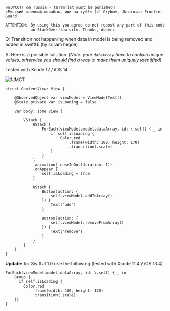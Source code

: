 ```
🔥BOYCOTT on russia - terrorist must be punished!
«Русский военный корабль, иди на хуй!» (c) Grybov, Ukrainian Frontier Guard

ATTENTION: By using this you agree do not repost any part of this code
           on StackOverflow site. Thanks, Asperi.
```

Q: Transition not happening when data in model is being removed and added in swiftUi (by sriram hegde)

A: Here is a possible solution. (*Note: your `dataArray` have to contain unique values, otherwise you should find a way to make them uniquely identified*)

Tested with Xcode 12 / iOS 14

![1JMCT](https://user-images.githubusercontent.com/62171579/178668921-2c63cc0d-d14b-44c9-9f41-58a1b51ab89a.gif)

```
struct ContentView: View {

    @ObservedObject var viewModel = ViewModelTest()
    @State private var isLoading = false

    var body: some View {

        VStack {
            HStack {
                ForEach(viewModel.model.dataArray, id: \.self) { _ in
                    if self.isLoading {
                        Color.red
                            .frame(width: 100, height: 170)
                            .transition(.scale)
                    }
                }
            }
            .animation(.easeInOut(duration: 1))
            .onAppear {
                self.isLoading = true
            }

            HStack {
                Button(action: {
                    self.viewModel.addToArray()
                }) {
                    Text("add")
                }

                Button(action: {
                    self.viewModel.removeFromArray()
                }) {
                    Text("remove")
                }
            }
        }
    }
}
```

**Update:** for SwiftUI 1.0 use the following (tested with Xcode 11.4 / iOS 13.4)

    ForEach(viewModel.model.dataArray, id: \.self) { _ in
        Group {
          if self.isLoading {
            Color.red
                .frame(width: 100, height: 170)
                .transition(.scale)
        }}
    }

